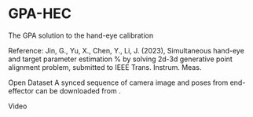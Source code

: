 # GPA-HEC
The GPA solution to the hand-eye calibration


Reference: Jin, G., Yu, X., Chen, Y., Li, J. (2023), Simultaneous hand-eye and target parameter estimation
%            by solving 2d-3d generative point alignment problem, submitted to IEEE Trans. Instrum. Meas.

Open Dataset
A synced sequence of camera image and poses from end-effector can be downloaded from .

Video
